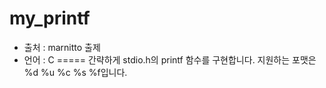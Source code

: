 my_printf
=====
* 출처 : marnitto 출제
* 언어 : C
=====
간략하게 stdio.h의 printf 함수를 구현합니다.
지원하는 포맷은 %d %u %c %s %f입니다.